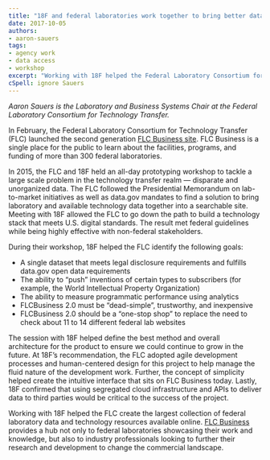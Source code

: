 ```yaml
---
title: "18F and federal laboratories work together to bring better data to businesses"
date: 2017-10-05
authors:
- aaron-sauers
tags:
- agency work
- data access
- workshop
excerpt: "Working with 18F helped the Federal Laboratory Consortium for Technology Transfer create the largest collection of federal laboratory data and technology resources available online."
cSpell: ignore Sauers
---
```


*Aaron Sauers is the Laboratory and Business Systems Chair at the Federal Laboratory Consortium for Technology Transfer.*

In February, the Federal Laboratory Consortium for Technology Transfer (FLC) launched the second generation [FLC Business site](https://flcbusiness.federallabs.org/#/). FLC Business is a single place for the public to learn about the facilities, programs, and funding of more than 300 federal laboratories. 

In 2015, the FLC and 18F held an all-day prototyping workshop to tackle a large scale problem in the technology transfer realm — disparate and unorganized data. The FLC followed the Presidential Memorandum on lab-to-market initiatives as well as data.gov mandates to find a solution to bring laboratory and available technology data together into a searchable site. Meeting with 18F allowed the FLC to go down the path to build a technology stack that meets U.S. digital standards. The result met federal guidelines while being highly effective with non-federal stakeholders.

During their workshop, 18F helped the FLC identify the following goals: 
- A single dataset that meets legal disclosure requirements and fulfills data.gov open data requirements
- The ability to “push” inventions of certain types to subscribers (for example, the World Intellectual Property Organization)
- The ability to measure programmatic performance using analytics
- FLCBusiness 2.0 must be “dead-simple”, trustworthy, and inexpensive
- FLCBusiness 2.0 should be a “one-stop shop” to replace the need to check about 11 to 14 different federal lab websites

The session with 18F helped define the best method and overall architecture for the product to ensure we could continue to grow in the future. At 18F’s recommendation, the FLC adopted agile development processes and human-centered design for this project to help manage the fluid nature of the development work. Further, the concept of simplicity helped create the intuitive interface that sits on FLC Business today. Lastly, 18F confirmed that using segregated cloud infrastructure and APIs to deliver data to third parties would be critical to the success of the project.  

Working with 18F helped the FLC create the largest collection of federal laboratory data and technology resources available online. [FLC Business](https://flcbusiness.federallabs.org/#/) provides a hub not only to federal laboratories showcasing their work and knowledge, but also to industry professionals looking to further their research and development to change the commercial landscape.
